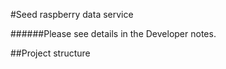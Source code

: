 #Seed raspberry data service


######Please see details in the Developer notes.

##Project structure
   ``` 
   
   ``` 
